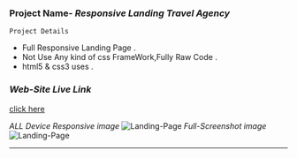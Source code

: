 ### Project Name- _Responsive Landing Travel Agency_

``` Project Details ```
- Full Responsive Landing Page .
- Not Use Any kind of css FrameWork,Fully Raw Code .
- html5 & css3 uses .

### _Web-Site Live Link_
[click here](http://192.168.0.103:5500/index.html)

_ALL Device Responsive image_
![Landing-Page](images/markdwon/travel-agency-responsive.png)
_Full-Screenshot image_
![Landing-Page](images/markdwon/travel-agency-full-scnst.png)

---